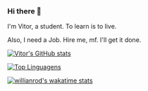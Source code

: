 ### Hi there 👋

I'm Vitor, a student. To learn is to live.

Also, I need a Job. Hire me, mf. I'll get it done.

[![Vitor's GitHub stats](https://github-readme-stats.vercel.app/api?username=devitorone)](https://github.com/devitorone/github-readme-stats)

[![Top Linguagens](https://github-readme-stats.vercel.app/api/top-langs/?username=devitorone&layout=compact)](https://github.com/devitorone/github-readme-stats)

[![willianrod's wakatime stats](https://github-readme-stats.vercel.app/api/wakatime?username=devitorone)](https://github.com/devitorone/github-readme-stats)
